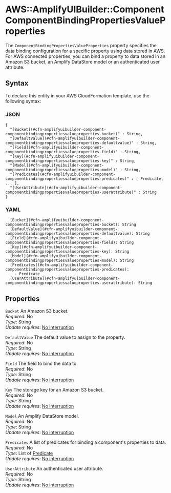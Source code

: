 # AWS::AmplifyUIBuilder::Component ComponentBindingPropertiesValueProperties<a name="aws-properties-amplifyuibuilder-component-componentbindingpropertiesvalueproperties"></a>

The `ComponentBindingPropertiesValueProperties` property specifies the data binding configuration for a specific property using data stored in AWS\. For AWS connected properties, you can bind a property to data stored in an Amazon S3 bucket, an Amplify DataStore model or an authenticated user attribute\.

## Syntax<a name="aws-properties-amplifyuibuilder-component-componentbindingpropertiesvalueproperties-syntax"></a>

To declare this entity in your AWS CloudFormation template, use the following syntax:

### JSON<a name="aws-properties-amplifyuibuilder-component-componentbindingpropertiesvalueproperties-syntax.json"></a>

```
{
  "[Bucket](#cfn-amplifyuibuilder-component-componentbindingpropertiesvalueproperties-bucket)" : String,
  "[DefaultValue](#cfn-amplifyuibuilder-component-componentbindingpropertiesvalueproperties-defaultvalue)" : String,
  "[Field](#cfn-amplifyuibuilder-component-componentbindingpropertiesvalueproperties-field)" : String,
  "[Key](#cfn-amplifyuibuilder-component-componentbindingpropertiesvalueproperties-key)" : String,
  "[Model](#cfn-amplifyuibuilder-component-componentbindingpropertiesvalueproperties-model)" : String,
  "[Predicates](#cfn-amplifyuibuilder-component-componentbindingpropertiesvalueproperties-predicates)" : [ Predicate, ... ],
  "[UserAttribute](#cfn-amplifyuibuilder-component-componentbindingpropertiesvalueproperties-userattribute)" : String
}
```

### YAML<a name="aws-properties-amplifyuibuilder-component-componentbindingpropertiesvalueproperties-syntax.yaml"></a>

```
  [Bucket](#cfn-amplifyuibuilder-component-componentbindingpropertiesvalueproperties-bucket): String
  [DefaultValue](#cfn-amplifyuibuilder-component-componentbindingpropertiesvalueproperties-defaultvalue): String
  [Field](#cfn-amplifyuibuilder-component-componentbindingpropertiesvalueproperties-field): String
  [Key](#cfn-amplifyuibuilder-component-componentbindingpropertiesvalueproperties-key): String
  [Model](#cfn-amplifyuibuilder-component-componentbindingpropertiesvalueproperties-model): String
  [Predicates](#cfn-amplifyuibuilder-component-componentbindingpropertiesvalueproperties-predicates):
    - Predicate
  [UserAttribute](#cfn-amplifyuibuilder-component-componentbindingpropertiesvalueproperties-userattribute): String
```

## Properties<a name="aws-properties-amplifyuibuilder-component-componentbindingpropertiesvalueproperties-properties"></a>

`Bucket` <a name="cfn-amplifyuibuilder-component-componentbindingpropertiesvalueproperties-bucket"></a>
An Amazon S3 bucket\.  
_Required_: No  
_Type_: String  
_Update requires_: [No interruption](https://docs.aws.amazon.com/AWSCloudFormation/latest/UserGuide/using-cfn-updating-stacks-update-behaviors.html#update-no-interrupt)

`DefaultValue` <a name="cfn-amplifyuibuilder-component-componentbindingpropertiesvalueproperties-defaultvalue"></a>
The default value to assign to the property\.  
_Required_: No  
_Type_: String  
_Update requires_: [No interruption](https://docs.aws.amazon.com/AWSCloudFormation/latest/UserGuide/using-cfn-updating-stacks-update-behaviors.html#update-no-interrupt)

`Field` <a name="cfn-amplifyuibuilder-component-componentbindingpropertiesvalueproperties-field"></a>
The field to bind the data to\.  
_Required_: No  
_Type_: String  
_Update requires_: [No interruption](https://docs.aws.amazon.com/AWSCloudFormation/latest/UserGuide/using-cfn-updating-stacks-update-behaviors.html#update-no-interrupt)

`Key` <a name="cfn-amplifyuibuilder-component-componentbindingpropertiesvalueproperties-key"></a>
The storage key for an Amazon S3 bucket\.  
_Required_: No  
_Type_: String  
_Update requires_: [No interruption](https://docs.aws.amazon.com/AWSCloudFormation/latest/UserGuide/using-cfn-updating-stacks-update-behaviors.html#update-no-interrupt)

`Model` <a name="cfn-amplifyuibuilder-component-componentbindingpropertiesvalueproperties-model"></a>
An Amplify DataStore model\.  
_Required_: No  
_Type_: String  
_Update requires_: [No interruption](https://docs.aws.amazon.com/AWSCloudFormation/latest/UserGuide/using-cfn-updating-stacks-update-behaviors.html#update-no-interrupt)

`Predicates` <a name="cfn-amplifyuibuilder-component-componentbindingpropertiesvalueproperties-predicates"></a>
A list of predicates for binding a component's properties to data\.  
_Required_: No  
_Type_: List of [Predicate](aws-properties-amplifyuibuilder-component-predicate.md)  
_Update requires_: [No interruption](https://docs.aws.amazon.com/AWSCloudFormation/latest/UserGuide/using-cfn-updating-stacks-update-behaviors.html#update-no-interrupt)

`UserAttribute` <a name="cfn-amplifyuibuilder-component-componentbindingpropertiesvalueproperties-userattribute"></a>
An authenticated user attribute\.  
_Required_: No  
_Type_: String  
_Update requires_: [No interruption](https://docs.aws.amazon.com/AWSCloudFormation/latest/UserGuide/using-cfn-updating-stacks-update-behaviors.html#update-no-interrupt)

